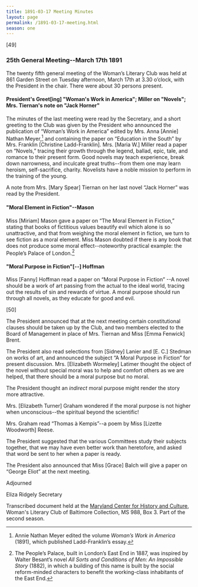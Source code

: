 ```yaml
---
title: 1891-03-17 Meeting Minutes
layout: page
permalink: /1891-03-17-meeting.html
season: one
---
```

[49]

### 25th General Meeting--March 17th 1891

The twenty fifth general meeting of the Woman’s Literary Club was held at 861 Garden Street on Tuesday afternoon, March 17th at 3.30 o’clock, with the President in the chair. There were about 30 persons present.

#### President's Greet[ing] "Woman's Work in America"; Miller on "Novels"; Mrs. Tiernan's note on "Jack Horner"

The minutes of the last meeting were read by the Secretary, and a short greeting to the Club was given by the President who announced the publication of “Woman’s Work in America” edited by Mrs. Anna [Annie] Nathan Meyer,[^meyer] and containing the paper on “Education in the South” by Mrs. Franklin [Christine Ladd-Franklin]. Mrs. [Maria W.] Miller read a paper on “Novels,” tracing their growth through the legend, ballad, epic, tale, and romance to their present form. Good novels may teach experience, break down narrowness, and inculcate great truths--from them one may learn heroism, self-sacrifice, charity. Novelists have a noble mission to perform in the training of the young.

[^meyer]: Annie Nathan Meyer edited the volume _Woman’s Work in America_ (1891), which published Ladd-Franklin’s essay. 

A note from Mrs. [Mary Spear] Tiernan on her last novel “Jack Horner” was read by the President.

#### "Moral Element in Fiction"--Mason

Miss [Miriam] Mason gave a paper on “The Moral Element in Fiction,” stating that books of fictitious values beautify evil which alone is so unattractive, and that from weighing the moral element in fiction, we turn to see fiction as a moral element. Miss Mason doubted if there is any book that does not produce some moral effect--noteworthy practical example: the People’s Palace of London.[^besant]

[^besant]: The People’s Palace, built in London’s East End in 1887, was inspired by Walter Besant’s novel _All Sorts and Conditions of Men: An Impossible Story_ (1882), in which a building of this name is built by the social reform-minded characters to benefit the working-class inhabitants of the East End. 

#### "Moral Purpose in Fiction"[--] Hoffman

Miss [Fanny] Hoffman read a paper on “Moral Purpose in Fiction” --A novel should be a work of art passing from the actual to the ideal world, tracing out the results of sin and rewards of virtue. A moral purpose should run through all novels, as they educate for good and evil.

[50]

The President announced that at the next meeting certain constitutional clauses should be taken up by the Club, and two members elected to the Board of Management in place of Mrs. Tiernan and Miss [Emma Fenwick] Brent.

The President also read selections from [Sidney] Lanier and [E. C.] Stedman on works of art, and announced the subject “A Moral Purpose in Fiction” for present discussion. Mrs. [Elizabeth Wormeley] Latimer thought the object of the novel without special moral was to help and comfort others as we are helped, that there should be a moral purpose but no moral.

The President thought an _indirect_ moral purpose might render the story more attractive.

Mrs. [Elizabeth Turner] Graham wondered if the moral purpose is not higher when unconscious--the spiritual beyond the scientific!

Mrs. Graham read “Thomas à Kempis”--a poem by Miss [Lizette Woodworth] Reese.

The President suggested that the various Committees study their subjects together, that we may have even better work than heretofore, and asked that word be sent to her when a paper is ready.

The President also announced that Miss [Grace] Balch will give a paper on “George Eliot” at the next meeting.

Adjourned

Eliza Ridgely
Secretary

Transcribed document held at the [Maryland Center for History and Culture](http://mdhs.org/), Woman's Literary Club of Baltimore Collection, MS 988, Box 3. Part of the second season.